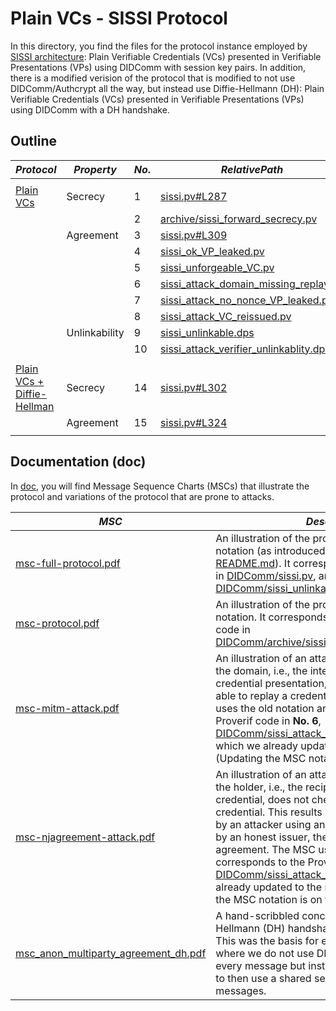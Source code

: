 # Plain VCs - SISSI Protocol

In this directory, you find the files for the protocol instance employed by [SISSI architecture](https://dl.acm.org/doi/abs/10.1145/3543507.3583409): Plain Verifiable Credentials (VCs) presented in Verifiable Presentations (VPs) using DIDComm with session key pairs.
In addition, there is a modified verision of the protocol that is modified to not use DIDComm/Authcrypt all the way, but instead use Diffie-Hellmann (DH): Plain Verifiable Credentials (VCs) presented in Verifiable Presentations (VPs) using DIDComm with a DH handshake.


## Outline

$Protocol$ | $Property$ | $No.$ | $Relative Path$ | $OK$ | $Attack$ 
---|---|---|---|---|---
|||||
[Plain VCs](DIDComm/) | Secrecy | 1 | [sissi.pv#L287](DIDComm/sissi.pv#L287) |  [x]  | [ ]
 | | | 2 | [archive/sissi_forward_secrecy.pv](DIDComm/archive/sissi_forward_secrecy.pv) |  [x]  | [ ]
 | | Agreement | 3 | [sissi.pv#L309](DIDComm/sissi.pv#L309) |  [x]  | [ ]
 | | | 4 | [sissi_ok_VP_leaked.pv](DIDComm/sissi_ok_VP_leaked.pv) |  [x]  | [ ]
 | | | 5 | [sissi_unforgeable_VC.pv](DIDComm/sissi_unforgeable_VC.pv) |  [x]  | [ ]
| | | 6 | [sissi_attack_domain_missing_replay.pv](DIDComm/sissi_attack_domain_missing_replay.pv) |  [ ] | [x] 
| | | 7 | [sissi_attack_no_nonce_VP_leaked.pv](DIDComm/sissi_attack_no_nonce_VP_leaked.pv) |  [ ] | [x] 
| | | 8 | [sissi_attack_VC_reissued.pv](DIDComm/sissi_attack_VC_reissued.pv) |  [ ] | [x] 
| | Unlinkability | 9 | [sissi_unlinkable.dps](DIDComm/sissi_unlinkable.dps) |  [x]  | [ ]
| | | 10 | [sissi_attack_verifier_unlinkablity.dps](DIDComm/sissi_attack_verifier_unlinkablity.dps) |  [ ] | [x] 
|||||
[Plain VCs + Diffie-Hellman](DIDComm%2BDH/) | Secrecy | 14 | [sissi.pv#L302](DIDComm%2BDH/sissi.pv#L302) |  [x]  | [ ]
 | | Agreement | 15 | [sissi.pv#L324](DIDComm%2BDH/sissi.pv#L324) |  [x]  | [ ]
|||||

## Documentation (doc)

In [doc](doc), you will find Message Sequence Charts (MSCs) that illustrate the protocol and variations of the protocol that are prone to attacks. 

$MSC$ | $Description$
---|--- 
[msc-full-protocol.pdf](doc/msc-full-protocol.pdf) | An illustration of the protocol, using the current notation (as introduced in the top-level [README.md](../README.md)). It corresponds to the Proverif code in [DIDComm/sissi.pv](DIDComm/sissi.pv), and the DeepSec code in [DIDComm/sissi_unlinkable.dps](DIDComm/sissi_unlinkable.dps).
[msc-protocol.pdf](doc/msc-protocol.pdf) | An illustration of the protocol, using an old notation. It corresponds to the archived Proverif code in [DIDComm/archive/sissi_multiparty_agreement.pv](DIDComm/archive/sissi_multiparty_agreement.pv).
[msc-mitm-attack.pdf](doc/msc-mitm-attack.pdf) | An illustration of an attack on the protocol, when the domain, i.e., the intended verifier, of an credential presentation, is omitted. An attack is able to replay a credential presentation. The MSC uses the old notation and corresponds to the Proverif code in __No. 6__, [DIDComm/sissi_attack_domain_missing_replay.pv](DIDComm/sissi_attack_domain_missing_replay.pv), which we already updated to the new notation. (Updating the MSC notation is on the TODO list.)
[msc-njagreement-attack.pdf](doc/msc-njagreement-attack.pdf.pdf) | An illustration of an attack on the protocol, when the holder, i.e., the recipient of a freshly issued credential, does not check and verify the received credential. This results in a potential re-issuance by an attacker using an already issued credential by an honest issuer, thereby violating multi-party agreement. The MSC uses the old notation and corresponds to the Proverif code in __No. 8__, [DIDComm/sissi_attack_VC_reissued.pv](DIDComm/sissi_attack_VC_reissued.pv), which we already updated to the new notation. (Updating the MSC notation is on the TODO list.)
[msc_anon_multiparty_agreement_dh.pdf](doc/msc_anon_multiparty_agreement_dh.pdf) | A hand-scribbled concept on how to use a Diffie-Hellmann (DH) handshake within the protocol. This was the basis for exploring DIDComm+DH where we do not use DIDComm's _authcrypt_ on every message but instead use a DH handshake to then use a shared secret for encrypting messages.
